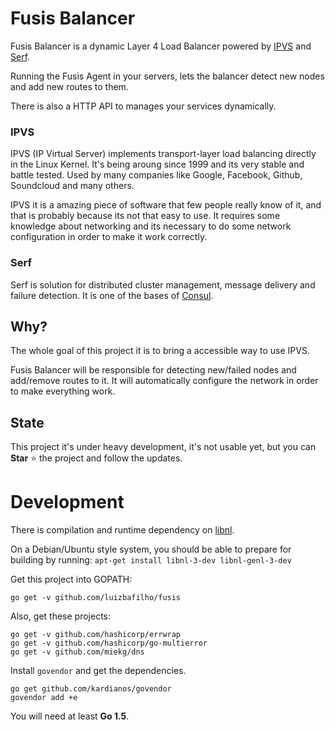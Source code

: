 Fusis Balancer
======

Fusis Balancer is a dynamic Layer 4 Load Balancer powered by [IPVS](http://www.linuxvirtualserver.org/) and [Serf](https://www.serfdom.io/).

Running the Fusis Agent in your servers, lets the balancer detect new nodes and add new routes to them.

There is also a HTTP API to manages your services dynamically.

### IPVS
IPVS (IP Virtual Server) implements transport-layer load balancing directly in the Linux Kernel. It's being aroung since 1999 and its very stable and battle tested. Used by many companies like Google, Facebook, Github, Soundcloud and many others.

IPVS it is a amazing piece of software that few people really know of it, and that is probably because its not that easy to use. It requires some knowledge about networking and its necessary to do some network configuration in order to make it work correctly.

### Serf
Serf is solution for distributed cluster management, message delivery and failure detection. It is one of the bases of [Consul](https://www.consul.io/).


## Why?
The whole goal of this project it is to bring a accessible way to use IPVS.

Fusis Balancer will be responsible for detecting new/failed nodes and add/remove routes to it. It will automatically configure the network in order to make everything work.

## State
This project it's under heavy development, it's not usable yet, but you can **Star** :star: the project and follow the updates.

# Development
There is compilation and runtime dependency on [libnl](https://www.infradead.org/~tgr/libnl/).

On a Debian/Ubuntu style system, you should be able to prepare for building by running:
``
apt-get install libnl-3-dev libnl-genl-3-dev
``

Get this project into GOPATH:
```
go get -v github.com/luizbafilho/fusis
```

Also, get these projects:
```
go get -v github.com/hashicorp/errwrap
go get -v github.com/hashicorp/go-multierror
go get -v github.com/miekg/dns
```

Install `govendor` and get the dependencies.
```
go get github.com/kardianos/govendor
govendor add +e
```

You will need at least **Go 1.5**.
